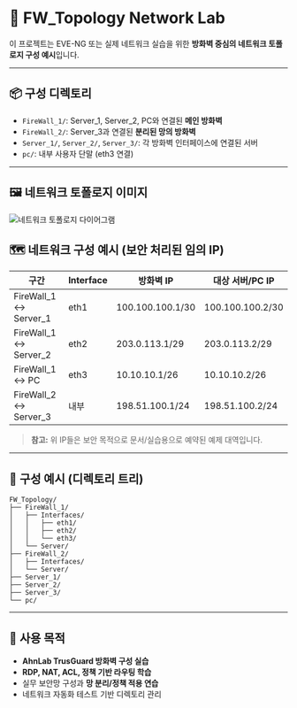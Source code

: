 # 🔐 FW_Topology Network Lab

이 프로젝트는 EVE-NG 또는 실제 네트워크 실습을 위한 **방화벽 중심의 네트워크 토폴로지 구성 예시**입니다.

---

## 📦 구성 디렉토리

- `FireWall_1/`: Server_1, Server_2, PC와 연결된 **메인 방화벽**
- `FireWall_2/`: Server_3과 연결된 **분리된 망의 방화벽**
- `Server_1/`, `Server_2/`, `Server_3/`: 각 방화벽 인터페이스에 연결된 서버
- `pc/`: 내부 사용자 단말 (eth3 연결)

---

## 🖼️ 네트워크 토폴로지 이미지

![네트워크 토폴로지 다이어그램](./topology.png)

## 🗺️ 네트워크 구성 예시 (보안 처리된 임의 IP)

| 구간                 | Interface | 방화벽 IP         | 대상 서버/PC IP      |
|----------------------|-----------|--------------------|------------------------|
| FireWall_1 ↔ Server_1 | eth1      | 100.100.100.1/30   | 100.100.100.2/30       |
| FireWall_1 ↔ Server_2 | eth2      | 203.0.113.1/29     | 203.0.113.2/29         |
| FireWall_1 ↔ PC       | eth3      | 10.10.10.1/26      | 10.10.10.2/26          |
| FireWall_2 ↔ Server_3 | 내부      | 198.51.100.1/24    | 198.51.100.2/24        |

> **참고:** 위 IP들은 보안 목적으로 문서/실습용으로 예약된 예제 대역입니다.

---

## 📁 구성 예시 (디렉토리 트리)

```
FW_Topology/
├── FireWall_1/
│   ├── Interfaces/
│   │   ├── eth1/
│   │   ├── eth2/
│   │   └── eth3/
│   └── Server/
├── FireWall_2/
│   ├── Interfaces/
│   └── Server/
├── Server_1/
├── Server_2/
├── Server_3/
└── pc/
```

---

## 📌 사용 목적

- **AhnLab TrusGuard 방화벽 구성 실습**
- **RDP, NAT, ACL, 정책 기반 라우팅 학습**
- 실무 보안망 구성과 **망 분리/정책 적용 연습**
- 네트워크 자동화 테스트 기반 디렉토리 관리
